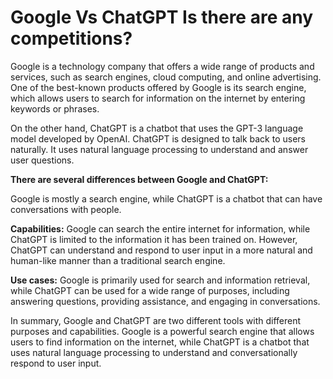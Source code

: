 # Google Vs ChatGPT Is there are any competitions?

Google is a technology company that offers a wide range of products and services, such as search engines, cloud computing, and online advertising. One of the best-known products offered by Google is its search engine, which allows users to search for information on the internet by entering keywords or phrases.

On the other hand, ChatGPT is a chatbot that uses the GPT-3 language model developed by OpenAI. ChatGPT is designed to talk back to users naturally. It uses natural language processing to understand and answer user questions.

**There are several differences between Google and ChatGPT:**

Google is mostly a search engine, while ChatGPT is a chatbot that can have conversations with people.

**Capabilities:** Google can search the entire internet for information, while ChatGPT is limited to the information it has been trained on. However, ChatGPT can understand and respond to user input in a more natural and human-like manner than a traditional search engine.

**Use cases:** Google is primarily used for search and information retrieval, while ChatGPT can be used for a wide range of purposes, including answering questions, providing assistance, and engaging in conversations.

In summary, Google and ChatGPT are two different tools with different purposes and capabilities. Google is a powerful search engine that allows users to find information on the internet, while ChatGPT is a chatbot that uses natural language processing to understand and conversationally respond to user input.